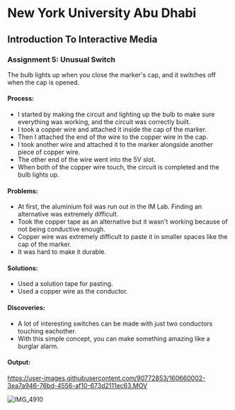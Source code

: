 # New York University Abu Dhabi
## Introduction To Interactive Media
### Assignment 5: Unusual Switch

The bulb lights up when you close the marker's cap, and it switches off when the cap is opened.

#### Process:
- I started by making the circuit and lighting up the bulb to make sure everything was working, and the circuit was correctly built.
- I took a copper wire and attached it inside the cap of the marker.
- Then I attached the end of the wire to the copper wire in the cap.
- I took another wire and attached it to the marker alongside another piece of copper wire.
- The other end of the wire went into the 5V slot.
- When both of the copper wire touch, the circuit is completed and the bulb lights up.

#### Problems:
- At first, the aluminium foil was run out in the IM Lab. Finding an alternative was extremely difficult.
- Took the copper tape as an alternative but it wasn't working because of not being conductive enough.
- Copper wire was extremely difficult to paste it in smaller spaces like the cap of the marker.
- It was hard to make it durable.

#### Solutions:
- Used a solution tape for pasting.
- Used a copper wire as the conductor.

#### Discoveries:
- A lot of interesting switches can be made with just two conductors touching eachother.
- With this simple concept, you can make something amazing like a burglar alarm.

#### Output:


https://user-images.githubusercontent.com/90772853/160660002-3ea7a946-76bd-4556-af10-673d2111ec63.MOV

![IMG_4910](https://user-images.githubusercontent.com/90772853/160660391-a58626e0-48da-4ee7-81d7-c56a60974523.png)

